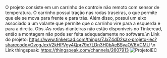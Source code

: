 O projeto consiste em um carrinho de controle não remoto com sensor de temperatura. O carrinho possui tração nas rodas traseiras, o que permite que ele se mova para frente e para trás. Além disso, possui um eixo associado a um volante que permite que o carrinho vire para a esquerda e para a direita. Obs.:As rodas dianteiras não estão disponíveis no Tinkercad, então a montagem não pode ser feita adequadamente no software.\n
Link do projeto: https://www.tinkercad.com/things/7JxZ4dD2sax-projeto-iec?sharecode=GvogJcxV2kHPVgy4Qpr79x7LDn3H0bAeBSyaOV6VCMU \n
Link thingspeak: https://thingspeak.com/channels/2607913
![ProjetoIEC](https://github.com/user-attachments/assets/4e2cad19-edf2-45d4-ba21-8d1454581122)
